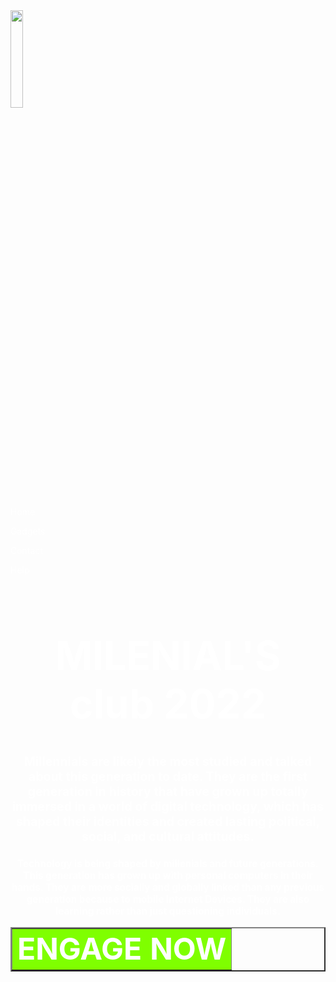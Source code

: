 <head>
</head>
<body background="Tech.jpg">
<img src="logo.jpg" width="20%" height="20%"><right>
<font color="white">
<p>Home</p>  
<p>Gadgets</p>  
<p>Contact</p>     
<p>Help</p>
<font color="white"><center><font size="6">
<h1><b>MILENIAL'S club 2022</h1></b>
<font size="2">
<h2><b>Millennials are likely the most studied and talked about this generation to date. They are the first generation in history that have grown up totally immersed in a world of digital technology, which has shaped their identities and created lasting political, social, and cultural attitudes.</h2>
<h3>Technology is being shaped by millenials and future generations. This generation has grown up with personal computers in their hands. They are more socially and globally linked than any previous generation because to mobile Internet Devices. They are also learning rather than just questioning individuals.</h3></b>
<table border="2">
<tr>
<td bgcolor="chartreuse"><font size="12"><font color="white"><b>ENGAGE NOW</b></td>
</body>
</html>
